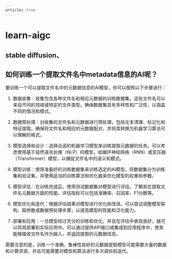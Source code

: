 ```yaml
---
article: true
---
```


# learn-aigc

## stable diffusion、

## 如何训练一个提取文件名中metadata信息的AI呢？

要训练一个可以提取文件名中的元数据信息的AI模型，你可以按照以下步骤进行：

1. 数据收集：收集包含各种文件名和相应元数据的训练数据集。这些文件名可以来自不同的领域或特定的文件类型。确保数据集具有多样性和广泛性，以涵盖不同的情况和模式。

2. 数据预处理：对收集的文件名和元数据进行预处理，包括文本清理、标记化和特征提取。确保将文件名和相应的元数据配对，并将其转换为机器学习算法可以理解的格式。

3. 模型选择和设计：选择合适的机器学习模型来训练提取元数据的任务。可以考虑使用基于自然语言处理（NLP）的模型，如循环神经网络（RNN）或变压器（Transformer）模型，以捕捉文件名中的语义和模式。

4. 模型训练：使用准备好的训练数据集来训练选定的AI模型。将数据集分为训练集和验证集，并使用适当的训练算法和优化器来优化模型的权重和参数。

5. 模型评估：在训练完成后，使用测试数据集对模型进行评估，了解其在提取文件名元数据方面的性能。评估指标可以包括准确率、召回率、F1分数等。

6. 模型优化和迭代：根据评估结果对模型进行优化和改进。可以尝试调整模型架构、超参数或数据预处理步骤，以提高模型的性能和泛化能力。

7. 部署和应用：一旦模型经过充分的训练和优化，并且在评估中表现良好，就可以将其部署到实际应用中。可以通过提供API接口或集成到应用程序中，使其能够接收文件名作为输入，并返回提取的元数据信息。

需要注意的是，训练一个准确、鲁棒性良好的元数据提取模型可能需要大量的数据和计算资源，并且可能需要对模型和算法进行多次调优和迭代。